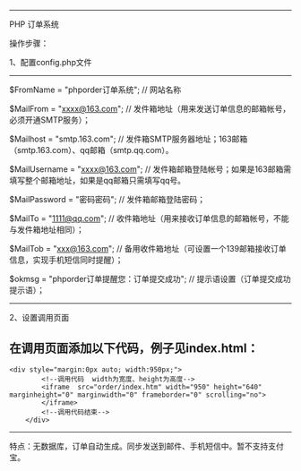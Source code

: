 ************************************
PHP 订单系统

操作步骤：

1、配置config.php文件

--------------------------------------------------------------------------------------------------------------------

$FromName = "phporder订单系统";  // 网站名称
 
$MailFrom = "xxxx@163.com";  // 发件箱地址（用来发送订单信息的邮箱帐号，必须开通SMTP服务）；

$Mailhost = "smtp.163.com";  // 发件箱SMTP服务器地址；163邮箱（smtp.163.com）、qq邮箱（smtp.qq.com）。

$MailUsername = "xxxx@163.com";  // 发件箱邮箱登陆帐号；如果是163邮箱需填写整个邮箱地址，如果是qq邮箱只需填写qq号。

$MailPassword = "密码密码";  // 发件箱邮箱登陆密码；

$MailTo = "1111@qq.com";  // 收件箱地址（用来接收订单信息的邮箱帐号，不能与发件箱地址相同）；

$MailTob = "xxx@163.com";  // 备用收件箱地址（可设置一个139邮箱接收订单信息，实现手机短信同时提醒）；

$okmsg = "phporder订单提醒您：订单提交成功";  // 提示语设置（订单提交成功提示语）；

----------------------------------------------------------------------------------------------------------------------

2、设置调用页面

在调用页面添加以下代码，例子见index.html：
----------------------------------------------------------------------------------------------------------------------
	<div style="margin:0px auto; width:950px;">
			<!--调用代码  width为宽度、height为高度-->
			<iframe  src="order/index.htm" width="950" height="640" marginheight="0" marginwidth="0" frameborder="0" scrolling="no">
			</iframe>
			<!--调用代码结束-->
        </div>

----------------------------------------------------------------------------------------------------------------------


特点：无数据库，订单自动生成。同步发送到邮件、手机短信中。暂不支持支付宝。
      
